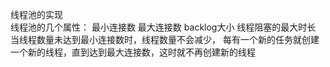 线程池的实现  
线程池的几个属性：
最小连接数
最大连接数
backlog大小
线程阻塞的最大时长
当线程数量未达到最小连接数时，线程数量不会减少，
每有一个新的任务就创建一个新的线程，直到达到最大连接数，这时就不再创建新的线程
